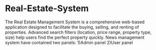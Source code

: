 # Real-Estate-System
The Real Estate Management System is a comprehensive web-based application designed to facilitate the buying,   selling, and renting of properties. 
Advanced search filters (location, price range, property type, size) help users find the perfect property quickly.
News management system have contained two panels: 
1)Admin panel 
2)User panel 
